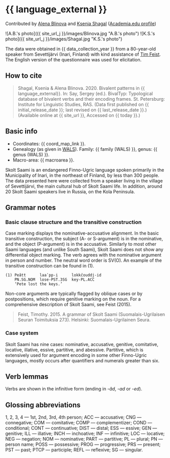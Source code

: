 # {{ language_external }}
Contributed by [Alena Blinova](https://www.linkedin.com/in/alena-blinova-08aa8b26/) and [Ksenia Shagal](https://researchportal.helsinki.fi/en/persons/ksenia-shagal) ([Academia.edu profile](https://helsinki.academia.edu/KseniaShagal))

![A.B.'s photo]({{ site_url_j }}/images/Blinova.jpg "A.B.'s photo")
![K.S.'s photo]({{ site_url_j }}/images/Shagal.jpg "K.S.'s photo")

The data were obtained in {{ data_collection_year }} from a 80-year-old speaker from Sevettijärvi (Inari, Finland) with kind assistance of [Tim Feist](https://surrey.academia.edu/TimothyFeist). The English version of the questionnaire was used for elicitation.

## How to cite
> Shagal, Ksenia & Alena Blinova. 2020. Bivalent patterns in {{ language_external}}. In: Say, Sergey (ed.). BivalTyp: Typological database of bivalent verbs and their encoding frames. St. Petersburg: Institute for Linguistic Studies, RAS. (Data first published on {{ initial_release_date }}; last revised on {{ last_release_date }}.) (Available online at {{ site_url }}, Accessed on {{ today }}.)

## Basic info
- Coordinates: {{ coord_map_link }}.
- Genealogy (as given in [WALS](https://wals.info/)). Family: {{ family (WALS) }}, genus: {{ genus (WALS) }}.
- Macro-area: {{ macroarea }}.

Skolt Saami is an endangered Finno-Ugric language spoken primarily in the Municipality of Inari, in the northeast of Finland, by less than 300 people. The data presented here were collected from a speaker living in the village of Sevettijärvi, the main cultural hub of Skolt Saami life. In addition, around 20 Skolt Saami speakers live in Russia, on the Kola Peninsula.

## Grammar notes

### Basic clause structure and the transitive construction
Case marking displays the nominative-accusative alignment. In the basic transitive construction, the subject (A- or S-argument) is in the nominative, and the object (P-argument) is in the accusative. Similarly to most other Saami languages (and unlike South Saami), Skolt Saami does not show any differential object marking. The verb agrees with the nominative argument in person and number. The neutral word order is SV(O). An example of the transitive construction can be found in (1).

```
(1) Peâtt      laaʹpp-i      lokkčouddj-id
    PN.SG.NOM  lose-PST.3SG  key-PL.ACC
    ‘Pete lost the keys.’
```

Non-core arguments are typically flagged by oblique cases or by postpositions, which require genitive marking on the noun. For a comprehensive description of Skolt Saami, see Feist (2015).

> Feist, Timothy. 2015. A grammar of Skolt Saami (Suomalais-Ugrilaisen Seuran Toimituksia 273). Helsinki: Suomalais-Ugrilainen Seura.

### Case system
Skolt Saami has nine cases: nominative, accusative, genitive, comitative, locative, illative, essive, partitive, and abessive. Partitive, which is extensively used for argument encoding in some other Finno-Ugric languages, mostly occurs after quantifiers and numerals greater than six.

## Verb lemmas
Verbs are shown in the infinitive form (ending in -*âd*, -*ad* or -*ed*).
## Glossing abbreviations
1, 2, 3, 4 — 1st, 2nd, 3rd, 4th person; ACC — accusative; CNG — connegative; COM — comitative; COMP — complementizer; COND — conditional; CONT — continuative; DIST — distal; ESS — essive; GEN — genitive; ILL — illative; INCH — inchoative; INF — infinitive; LOC — locative; NEG — negation; NOM — nominative; PART — partitive; PL — plural; PN — person name; POSS — possessive; PROG — progressive; PRS — present; PST — past; PTCP — participle; REFL — reflexive; SG — singular.

